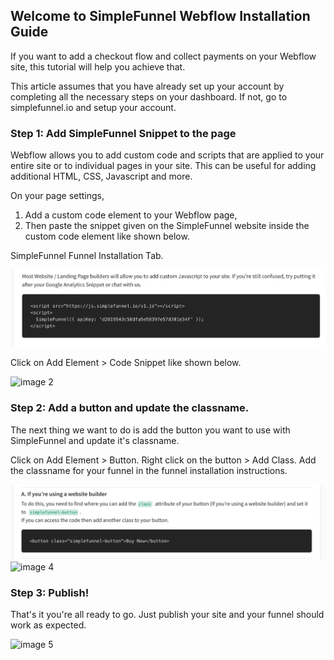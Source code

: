 ## Welcome to SimpleFunnel Webflow Installation Guide


If you want to add a checkout flow and collect payments on your Webflow site, this tutorial will help you achieve that.

This article assumes that you have already set up your account by completing all the necessary steps on your dashboard. If not, go to simplefunnel.io and setup your account.

### Step 1: Add SimpleFunnel Snippet to the page
Webflow allows you to add custom code and scripts that are applied to your entire site or to individual pages in your site. This can be useful for adding additional HTML, CSS, Javascript and more.

On your page settings,

1. Add a custom code element to your Webflow page,
2. Then paste the snippet given on the SimpleFunnel website inside the custom code element like shown below.

SimpleFunnel Funnel Installation Tab.

![image 1](./assets/i1.png)


Click on Add Element > Code Snippet like shown below.

![image 2](./assets/i2.gif)



### Step 2: Add a button and update the classname.
The next thing we want to do is add the button you want to use with SimpleFunnel and update it's classname.

Click on Add Element > Button.
Right click on the button > Add Class.
Add the classname for your funnel in the funnel installation instructions.

![image 3](./assets/i3.png)
![image 4](./assets/i4.gif)


### Step 3: Publish!
That's it you're all ready to go. Just publish your site and your funnel should work as expected.

![image 5](./assets/i5.gif)
